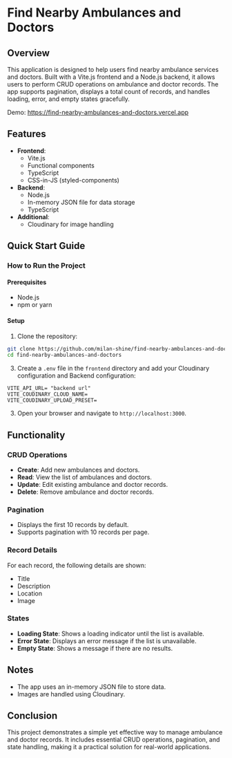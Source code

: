 # Find Nearby Ambulances and Doctors

## Overview

This application is designed to help users find nearby ambulance services and doctors. Built with a Vite.js frontend and a Node.js backend, it allows users to perform CRUD operations on ambulance and doctor records. The app supports pagination, displays a total count of records, and handles loading, error, and empty states gracefully.

Demo: https://find-nearby-ambulances-and-doctors.vercel.app

## Features

- **Frontend**:
  - Vite.js
  - Functional components
  - TypeScript
  - CSS-in-JS (styled-components)
- **Backend**:
  - Node.js
  - In-memory JSON file for data storage
  - TypeScript
- **Additional**:
  - Cloudinary for image handling

## Quick Start Guide

### How to Run the Project

#### Prerequisites

- Node.js
- npm or yarn

#### Setup

1. Clone the repository:

```bash
git clone https://github.com/milan-shine/find-nearby-ambulances-and-doctors.git
cd find-nearby-ambulances-and-doctors
```

3. Create a `.env` file in the `frontend` directory and add your Cloudinary configuration and Backend configuration:

```env
VITE_API_URL= "backend url"
VITE_COUDINARY_CLOUD_NAME=
VITE_COUDINARY_UPLOAD_PRESET=
```

3. Open your browser and navigate to `http://localhost:3000`.

## Functionality

### CRUD Operations

- **Create**: Add new ambulances and doctors.
- **Read**: View the list of ambulances and doctors.
- **Update**: Edit existing ambulance and doctor records.
- **Delete**: Remove ambulance and doctor records.

### Pagination

- Displays the first 10 records by default.
- Supports pagination with 10 records per page.

### Record Details

For each record, the following details are shown:
- Title
- Description
- Location
- Image

### States

- **Loading State**: Shows a loading indicator until the list is available.
- **Error State**: Displays an error message if the list is unavailable.
- **Empty State**: Shows a message if there are no results.

## Notes

- The app uses an in-memory JSON file to store data.
- Images are handled using Cloudinary.

## Conclusion

This project demonstrates a simple yet effective way to manage ambulance and doctor records. It includes essential CRUD operations, pagination, and state handling, making it a practical solution for real-world applications.
